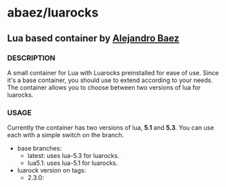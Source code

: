 # abaez/luarocks
## Lua based container by [Alejandro Baez](https://twitter.com/a_baez)

### DESCRIPTION
A small container for Lua with Luarocks preinstalled for ease of use. Since it's a base container, you should use to extend according to your needs. The container allows you to choose between two versions of lua for luarocks.

### USAGE
Currently the container has two versions of lua, **5.1** and **5.3**. You can use each with a simple switch on the branch.

* base branches:
    * latest: uses lua-5.3 for luarocks.
    * lua5.1: uses lua-5.1 for luarocks.
* luarock version on tags:
    * 2.3.0:

